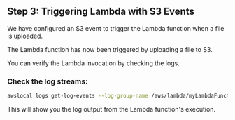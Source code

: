 ## Step 3: Triggering Lambda with S3 Events

We have configured an S3 event to trigger the Lambda function when a file is uploaded.

The Lambda function has now been triggered by uploading a file to S3.

You can verify the Lambda invocation by checking the logs.

### Check the log streams:

```bash
awslocal logs get-log-events --log-group-name /aws/lambda/myLambdaFunction --log-stream-name <log-stream-name>
```

This will show you the log output from the Lambda function's execution.
